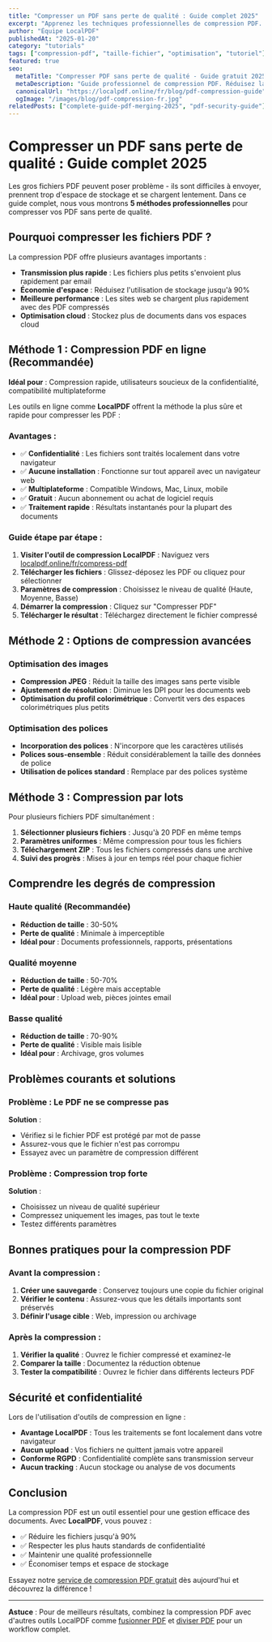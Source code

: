 ```yaml
---
title: "Compresser un PDF sans perte de qualité : Guide complet 2025"
excerpt: "Apprenez les techniques professionnelles de compression PDF. Réduisez la taille des fichiers jusqu'à 90% sans perte de qualité avec des outils en ligne gratuits."
author: "Équipe LocalPDF"
publishedAt: "2025-01-20"
category: "tutorials"
tags: ["compression-pdf", "taille-fichier", "optimisation", "tutoriel"]
featured: true
seo:
  metaTitle: "Compresser PDF sans perte de qualité - Guide gratuit 2025"
  metaDescription: "Guide professionnel de compression PDF. Réduisez la taille des fichiers jusqu'à 90% sans perte de qualité. Outils en ligne gratuits et conseils d'experts."
  canonicalUrl: "https://localpdf.online/fr/blog/pdf-compression-guide"
  ogImage: "/images/blog/pdf-compression-fr.jpg"
relatedPosts: ["complete-guide-pdf-merging-2025", "pdf-security-guide"]
---
```


# Compresser un PDF sans perte de qualité : Guide complet 2025

Les gros fichiers PDF peuvent poser problème - ils sont difficiles à envoyer, prennent trop d'espace de stockage et se chargent lentement. Dans ce guide complet, nous vous montrons **5 méthodes professionnelles** pour compresser vos PDF sans perte de qualité.

## Pourquoi compresser les fichiers PDF ?

La compression PDF offre plusieurs avantages importants :

- **Transmission plus rapide** : Les fichiers plus petits s'envoient plus rapidement par email
- **Économie d'espace** : Réduisez l'utilisation de stockage jusqu'à 90%
- **Meilleure performance** : Les sites web se chargent plus rapidement avec des PDF compressés
- **Optimisation cloud** : Stockez plus de documents dans vos espaces cloud

## Méthode 1 : Compression PDF en ligne (Recommandée)

**Idéal pour** : Compression rapide, utilisateurs soucieux de la confidentialité, compatibilité multiplateforme

Les outils en ligne comme **LocalPDF** offrent la méthode la plus sûre et rapide pour compresser les PDF :

### Avantages :
- ✅ **Confidentialité** : Les fichiers sont traités localement dans votre navigateur
- ✅ **Aucune installation** : Fonctionne sur tout appareil avec un navigateur web
- ✅ **Multiplateforme** : Compatible Windows, Mac, Linux, mobile
- ✅ **Gratuit** : Aucun abonnement ou achat de logiciel requis
- ✅ **Traitement rapide** : Résultats instantanés pour la plupart des documents

### Guide étape par étape :
1. **Visiter l'outil de compression LocalPDF** : Naviguez vers [localpdf.online/fr/compress-pdf](https://localpdf.online/fr/compress-pdf)
2. **Télécharger les fichiers** : Glissez-déposez les PDF ou cliquez pour sélectionner
3. **Paramètres de compression** : Choisissez le niveau de qualité (Haute, Moyenne, Basse)
4. **Démarrer la compression** : Cliquez sur "Compresser PDF"
5. **Télécharger le résultat** : Téléchargez directement le fichier compressé

## Méthode 2 : Options de compression avancées

### Optimisation des images
- **Compression JPEG** : Réduit la taille des images sans perte visible
- **Ajustement de résolution** : Diminue les DPI pour les documents web
- **Optimisation du profil colorimétrique** : Convertit vers des espaces colorimétriques plus petits

### Optimisation des polices
- **Incorporation des polices** : N'incorpore que les caractères utilisés
- **Polices sous-ensemble** : Réduit considérablement la taille des données de police
- **Utilisation de polices standard** : Remplace par des polices système

## Méthode 3 : Compression par lots

Pour plusieurs fichiers PDF simultanément :

1. **Sélectionner plusieurs fichiers** : Jusqu'à 20 PDF en même temps
2. **Paramètres uniformes** : Même compression pour tous les fichiers
3. **Téléchargement ZIP** : Tous les fichiers compressés dans une archive
4. **Suivi des progrès** : Mises à jour en temps réel pour chaque fichier

## Comprendre les degrés de compression

### Haute qualité (Recommandée)
- **Réduction de taille** : 30-50%
- **Perte de qualité** : Minimale à imperceptible
- **Idéal pour** : Documents professionnels, rapports, présentations

### Qualité moyenne
- **Réduction de taille** : 50-70%
- **Perte de qualité** : Légère mais acceptable
- **Idéal pour** : Upload web, pièces jointes email

### Basse qualité
- **Réduction de taille** : 70-90%
- **Perte de qualité** : Visible mais lisible
- **Idéal pour** : Archivage, gros volumes

## Problèmes courants et solutions

### Problème : Le PDF ne se compresse pas
**Solution** :
- Vérifiez si le fichier PDF est protégé par mot de passe
- Assurez-vous que le fichier n'est pas corrompu
- Essayez avec un paramètre de compression différent

### Problème : Compression trop forte
**Solution** :
- Choisissez un niveau de qualité supérieur
- Compressez uniquement les images, pas tout le texte
- Testez différents paramètres

## Bonnes pratiques pour la compression PDF

### Avant la compression :
1. **Créer une sauvegarde** : Conservez toujours une copie du fichier original
2. **Vérifier le contenu** : Assurez-vous que les détails importants sont préservés
3. **Définir l'usage cible** : Web, impression ou archivage

### Après la compression :
1. **Vérifier la qualité** : Ouvrez le fichier compressé et examinez-le
2. **Comparer la taille** : Documentez la réduction obtenue
3. **Tester la compatibilité** : Ouvrez le fichier dans différents lecteurs PDF

## Sécurité et confidentialité

Lors de l'utilisation d'outils de compression en ligne :

- **Avantage LocalPDF** : Tous les traitements se font localement dans votre navigateur
- **Aucun upload** : Vos fichiers ne quittent jamais votre appareil
- **Conforme RGPD** : Confidentialité complète sans transmission serveur
- **Aucun tracking** : Aucun stockage ou analyse de vos documents

## Conclusion

La compression PDF est un outil essentiel pour une gestion efficace des documents. Avec **LocalPDF**, vous pouvez :

- ✅ Réduire les fichiers jusqu'à 90%
- ✅ Respecter les plus hauts standards de confidentialité
- ✅ Maintenir une qualité professionnelle
- ✅ Économiser temps et espace de stockage

Essayez notre [service de compression PDF gratuit](https://localpdf.online/fr/compress-pdf) dès aujourd'hui et découvrez la différence !

---

**Astuce** : Pour de meilleurs résultats, combinez la compression PDF avec d'autres outils LocalPDF comme [fusionner PDF](https://localpdf.online/fr/merge-pdf) et [diviser PDF](https://localpdf.online/fr/split-pdf) pour un workflow complet.
